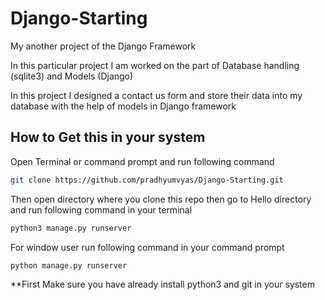 # Django-Starting
My another project of the Django Framework

In this particular project I am worked on the part of Database handling (sqlite3) and Models (Django)

In this project I designed a contact us form and store their data into my database with the help of models in Django framework


## How to Get this in your system

Open Terminal or command prompt and run following command

```bash
git clone https://github.com/pradhyumvyas/Django-Starting.git
```

Then open directory where you clone this repo then go to Hello directory and run following command in your terminal

```bash
python3 manage.py runserver
```

For window user run following command in your command prompt
```bash
python manage.py runserver
```

**First Make sure you have already install python3 and git in your system
